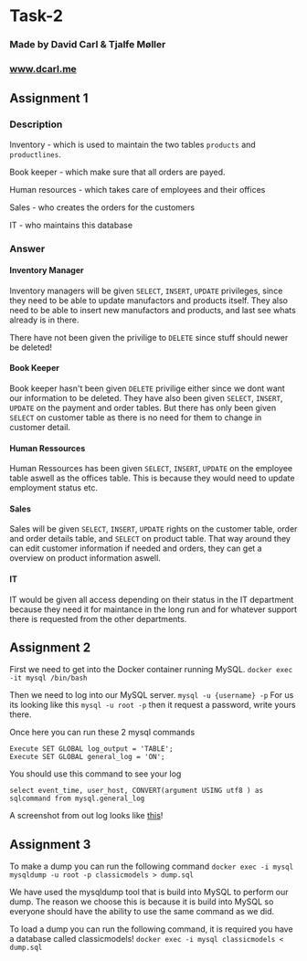 # Task-2

### Made by David Carl & Tjalfe Møller
### www.dcarl.me

## Assignment 1

### Description

Inventory - which is used to maintain the two tables ```products``` and ```productlines```.

Book keeper - which make sure that all orders are payed.

Human resources - which takes care of employees and their offices

Sales - who creates the orders for the customers

IT - who maintains this database

### Answer

#### Inventory Manager
Inventory managers will be given ```SELECT```, ```INSERT```, ```UPDATE``` privileges, since they need to be able to update manufactors and products itself. They also need to be able to insert new manufactors and products, and last see whats already is in there.

There have not been given the privilige to ```DELETE``` since stuff should newer be deleted!

#### Book Keeper
Book keeper hasn't been given ```DELETE``` privilige either since we dont want our information to be deleted. They have also been given ```SELECT```, ```INSERT```, ```UPDATE``` on the payment and order tables. But there has only been given ```SELECT``` on customer table as there is no need for them to change in customer detail.

#### Human Ressources
Human Ressources has been given ```SELECT```, ```INSERT```, ```UPDATE``` on the employee table aswell as the offices table. This is because they would need to update employment status etc.

#### Sales
Sales will be given ```SELECT```, ```INSERT```, ```UPDATE``` rights on the customer table, order and order details table, and ```SELECT``` on product table. That way around they can edit customer information if needed and orders, they can get a overview on product information aswell.

#### IT
IT would be given all access depending on their status in the IT department because they need it for maintance in the long run and for whatever support there is requested from the other departments.

## Assignment 2
First we need to get into the Docker container running MySQL.
```docker exec -it mysql /bin/bash```

Then we need to log into our MySQL server.
```mysql -u {username} -p```
For us its looking like this ```mysql -u root -p``` then it request a password, write yours there.

Once here you can run these 2 mysql commands
```
Execute SET GLOBAL log_output = 'TABLE';
Execute SET GLOBAL general_log = 'ON';
```

You should use this command to see your log

```select event_time, user_host, CONVERT(argument USING utf8 ) as sqlcommand from mysql.general_log```

A screenshot from out log looks like [this](https://i.imgur.com/z3xejQm.png)!

## Assignment 3

To make a dump you can run the following command
```docker exec -i mysql mysqldump -u root -p classicmodels > dump.sql```

We have used the mysqldump tool that is build into MySQL to perform our dump. The reason we choose this is because it is build into MySQL so everyone should have the ability to use the same command as we did.

To load a dump you can run the following command, it is required you have a database called classicmodels!
```docker exec -i mysql classicmodels < dump.sql```
